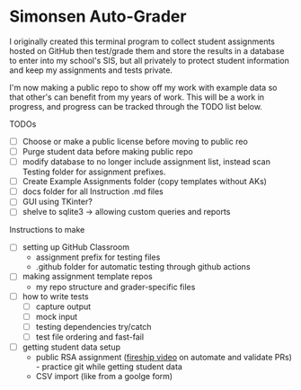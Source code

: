# Simonsen Auto-Grader

I originally created this terminal program to collect student assignments hosted on GitHub then test/grade them and store the results in a database to enter into my school's SIS, but all privately to protect student information and keep my assignments and tests private.

I'm now making a public repo to show off my work with example data so that other's can benefit from my years of work. This will be a work in progress, and progress can be tracked through the TODO list below.

TODOs
- [ ] Choose or make a public license before moving to public reo
- [ ] Purge student data before making public repo
- [ ] modify database to no longer include assignment list, instead scan Testing folder for assignment prefixes.
- [ ] Create Example Assignments folder (copy templates without AKs)
- [ ] docs folder for all Instruction .md files
- [ ] GUI using TKinter?
- [ ] shelve to sqlite3 -> allowing custom queries and reports

Instructions to make
- [ ] setting up GitHub Classroom
	- assignment prefix for testing files
	- .github folder for automatic testing through github actions
- [ ] making assignment template repos
	- my repo structure and grader-specific files
- [ ] how to write tests
	- [ ] capture output
	- [ ] mock input
	- [ ] testing dependencies try/catch
	- [ ] test file ordering and fast-fail
- [ ] getting student data setup
	- public RSA assignment ([fireship video](https://www.youtube.com/watch?v=UFc-RPbq8kg) on automate and validate PRs) - practice git while getting student data
	- CSV import (like from a goolge form)
